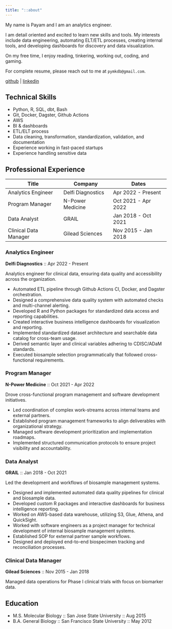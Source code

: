 ```yaml
---
title: "::about"
---
```


My name is Payam and I am an analytics engineer.

I am detail oriented and excited to learn new skills and tools. My interests include data engineering, automating ELT/ETL processes,
creating internal tools, and developing dashboards for discovery and data visualization.

On my free time, I enjoy reading, tinkering, working out, coding, and gaming.

For complete resume, please reach out to me at `pymkdb@gmail.com`.

[github](https://github.com/pymk) | [linkedin](https://linkedin.com/in/payamk/)

## Technical Skills

- Python, R, SQL, dbt, Bash
- Git, Docker, Dagster, Github Actions
- AWS
- BI & dashboards
- ETL/ELT process
- Data cleaning, transformation, standardization, validation, and documentation
- Experience working in fast-paced startups
- Experience handling sensitive data

## Professional Experience

| Title | Company | Dates |
| --- | --- | --- |
| Analytics Engineer | Delfi Diagnostics | Apr 2022 - Present |
| Program Manager | N-Power Medicine | Oct 2021 - Apr 2022 |
| Data Analyst | GRAIL | Jan 2018 - Oct 2021 |
| Clinical Data Manager | Gilead Sciences | Nov 2015 - Jan 2018 |

### Analytics Engineer

**Delfi Diagnostics** :: Apr 2022 - Present

Analytics engineer for clinical data, ensuring data quality and accessibility across the organization.

- Automated ETL pipeline through Github Actions CI, Docker, and Dagster orchestration.
- Designed a comprehensive data quality system with automated checks and multi-channel alerting.
- Developed R and Python packages for standardized data access and reporting capabilities.
- Created interactive business intelligence dashboards for visualization and reporting.
- Implemented standardized dataset architecture and searchable data catalog for cross-team usage.
- Derived semantic layer and clinical variables adhering to CDISC/ADaM standards.
- Executed biosample selection programmatically that followed cross-functional requirements.

### Program Manager

**N-Power Medicine** :: Oct 2021 - Apr 2022

Drove cross-functional program management and software development initiatives.

- Led coordination of complex work-streams across internal teams and external partners.
- Established program management frameworks to align deliverables with organizational strategy.
- Managed software development prioritization and implementation roadmaps.
- Implemented structured communication protocols to ensure project visibility and accountability.

### Data Analyst

**GRAIL** :: Jan 2018 - Oct 2021

Led the development and workflows of biosample management systems.

- Designed and implemented automated data quality pipelines for clinical and biosample data.
- Developed custom R packages and interactive dashboards for business intelligence reporting.
- Worked on AWS-based data warehouse, utilizing S3, Glue, Athena, and QuickSight.
- Worked with software engineers as a project manager for technical development of internal biosample management systems.
- Established SOP for external partner sample workflows.
- Designed and deployed end-to-end biospecimen tracking and reconciliation processes.

### Clinical Data Manager

**Gilead Sciences** :: Nov 2015 - Jan 2018

Managed data operations for Phase I clinical trials with focus on biomarker data.

## Education

- M.S. Molecular Biology :: San Jose State University :: Aug 2015
- B.A. General Biology :: San Francisco State University :: May 2012
